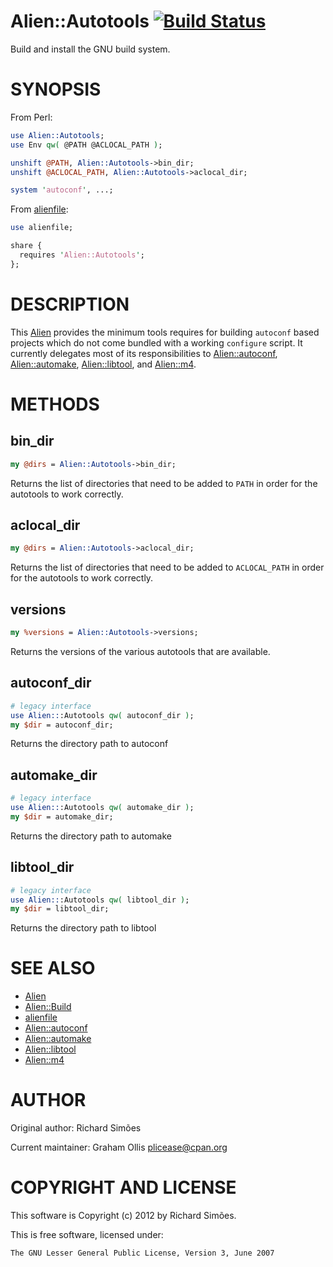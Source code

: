 # Alien::Autotools [![Build Status](https://secure.travis-ci.org/plicease/Alien-Autotools.png)](http://travis-ci.org/plicease/Alien-Autotools)

Build and install the GNU build system.

# SYNOPSIS

From Perl:

```perl
use Alien::Autotools;
use Env qw( @PATH @ACLOCAL_PATH );

unshift @PATH, Alien::Autotools->bin_dir;
unshift @ACLOCAL_PATH, Alien::Autotools->aclocal_dir;

system 'autoconf', ...;
```

From [alienfile](https://metacpan.org/pod/alienfile):

```perl
use alienfile;

share {
  requires 'Alien::Autotools';
};
```

# DESCRIPTION

This [Alien](https://metacpan.org/pod/Alien) provides the minimum tools requires for building `autoconf` based projects
which do not come bundled with a working `configure` script.  It currently delegates
most of its responsibilities to [Alien::autoconf](https://metacpan.org/pod/Alien::autoconf), [Alien::automake](https://metacpan.org/pod/Alien::automake), [Alien::libtool](https://metacpan.org/pod/Alien::libtool),
and [Alien::m4](https://metacpan.org/pod/Alien::m4).

# METHODS

## bin\_dir

```perl
my @dirs = Alien::Autotools->bin_dir;
```

Returns the list of directories that need to be added to `PATH` in order for the autotools
to work correctly.

## aclocal\_dir

```perl
my @dirs = Alien::Autotools->aclocal_dir;
```

Returns the list of directories that need to be added to `ACLOCAL_PATH` in order for the
autotools to work correctly.

## versions

```perl
my %versions = Alien::Autotools->versions;
```

Returns the versions of the various autotools that are available.

## autoconf\_dir

```perl
# legacy interface
use Alien:::Autotools qw( autoconf_dir );
my $dir = autoconf_dir;
```

Returns the directory path to autoconf

## automake\_dir

```perl
# legacy interface
use Alien:::Autotools qw( automake_dir );
my $dir = automake_dir;
```

Returns the directory path to automake

## libtool\_dir

```perl
# legacy interface
use Alien:::Autotools qw( libtool_dir );
my $dir = libtool_dir;
```

Returns the directory path to libtool

# SEE ALSO

- [Alien](https://metacpan.org/pod/Alien)
- [Alien::Build](https://metacpan.org/pod/Alien::Build)
- [alienfile](https://metacpan.org/pod/alienfile)
- [Alien::autoconf](https://metacpan.org/pod/Alien::autoconf)
- [Alien::automake](https://metacpan.org/pod/Alien::automake)
- [Alien::libtool](https://metacpan.org/pod/Alien::libtool)
- [Alien::m4](https://metacpan.org/pod/Alien::m4)

# AUTHOR

Original author: Richard Simões

Current maintainer: Graham Ollis <plicease@cpan.org>

# COPYRIGHT AND LICENSE

This software is Copyright (c) 2012 by Richard Simões.

This is free software, licensed under:

```
The GNU Lesser General Public License, Version 3, June 2007
```
